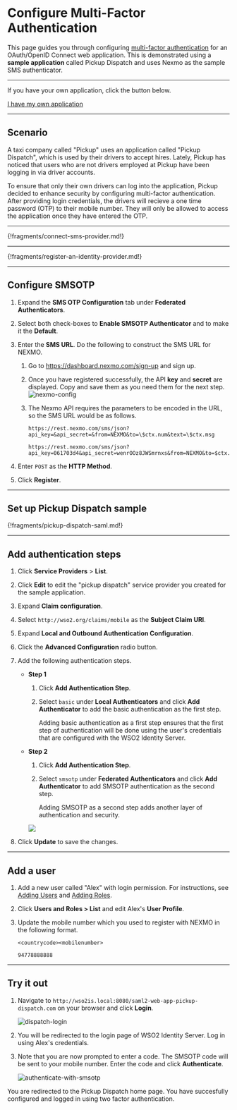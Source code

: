 # Configure Multi-Factor Authentication

This page guides you through configuring [multi-factor authentication](../../../references/concepts/authentication/multi-factor-authentication) for an OAuth/OpenID Connect web application. This is demonstrated using a **sample application** called Pickup Dispatch and uses Nexmo as the sample SMS authenticator. 

----
If you have your own application, click the button below.

<a class="samplebtn_a" href="../../guides/mfa/2fa-sms-otp"   rel="nofollow noopener">I have my own application</a>

----

## Scenario

A taxi company called "Pickup" uses an application called "Pickup Dispatch", which is used by their drivers to accept hires. Lately, Pickup has noticed that users who are not drivers employed at Pickup have been logging in via driver accounts.

To ensure that only their own drivers can log into the application, Pickup decided to enhance security by configuring multi-factor authentication. After providing login credentials, the drivers will recieve a one time password (OTP) to their mobile number. They will only be allowed to access the application once they have entered the OTP.

----

{!fragments/connect-sms-provider.md!}

----

{!fragments/register-an-identity-provider.md!}

----

## Configure SMSOTP

1. Expand the **SMS OTP Configuration** tab under **Federated Authenticators**.

2. Select both check-boxes to **Enable SMSOTP Authenticator** and to make it the **Default**.

3. Enter the **SMS URL**. Do the following to construct the SMS URL for NEXMO.
    1.  Go to <https://dashboard.nexmo.com/sign-up> and sign up.

    2.  Once you have registered successfully, the API **key** and **secret**
        are displayed. Copy and save them as you need them for the next
        step.  
        ![nexmo-config](/assets/img/guides/nexmo-config.png)

    3.  The Nexmo API requires the parameters to be encoded in the URL,
        so the SMS URL would be as follows.

        ``` tab="SMS URL format"
        https://rest.nexmo.com/sms/json?api_key=&api_secret=&from=NEXMO&to=\$ctx.num&text=\$ctx.msg
        ```

        ``` tab="SMS URL example"
        https://rest.nexmo.com/sms/json?api_key=061703d4&api_secret=wenrOOz8JWSmrnxs&from=NEXMO&to=$ctx.num&text=$ctx.msg
        ```

4. Enter `POST` as the **HTTP Method**. 

5. Click **Register**.

----

## Set up Pickup Dispatch sample

{!fragments/pickup-dispatch-saml.md!}

----

## Add authentication steps

1. Click **Service Providers** > **List**.

2.  Click **Edit** to edit the "pickup dispatch" service provider you created for the sample application.

3. Expand **Claim configuration**.
 
4. Select `http://wso2.org/claims/mobile` as the **Subject Claim URI**.

5. Expand **Local and Outbound Authentication Configuration**.

6. Click the **Advanced Configuration** radio button. 

7. Add the following authentication steps. 
    - **Step 1**
        1. Click **Add Authentication Step**.

        2. Select `basic` under **Local Authenticators** and click **Add Authenticator** to add the basic authentication as the first step.

            Adding basic authentication as a first step ensures that the first step of authentication will be done using the user's credentials that are configured with the WSO2 Identity Server.

    - **Step 2**
        1. Click **Add Authentication Step**.

        2. Select `smsotp` under **Federated Authenticators** and click **Add Authenticator** to add SMSOTP authentication as the second step.

            Adding SMSOTP as a second step adds another layer of authentication and security.
    
        <img name='sms-otp-authentication-steps' src='/assets/img/guides/sms-otp-authentication-steps.png' class='img-zoomable'/>

8. Click **Update** to save the changes.

----


## Add a user 

1. Add a new user called "Alex" with login permission. For instructions, see [Adding Users](../../../guides/identity-lifecycles/admin-creation-workflow/) and [Adding Roles](../../../guides/identity-lifecycles/add-user-roles/).

2. Click **Users and Roles > List** and edit Alex's **User Profile**.

3. Update the mobile number which you used to register with NEXMO in the following format.

    ```tab="format"
    <countrycode><mobilenumber>
    ```

    ```tab="example"
    94778888888
    ```

----

## Try it out

1. Navigate to `http://wso2is.local:8080/saml2-web-app-pickup-dispatch.com` on your browser and click **Login**.

    ![dispatch-login](/assets/img/samples/dispatch-login.png)

2. You will be redirected to the login page of WSO2 Identity Server. Log in using Alex's credentials. 

3. Note that you are now prompted to enter a code. The SMSOTP code will be sent to your mobile number. Enter the code and click **Authenticate**. 

    ![authenticate-with-smsotp](/assets/img/samples/authenticating-with-smsotp.png)

You are redirected to the Pickup Dispatch home page. You have succesfully configured and logged in using two factor authentication.
